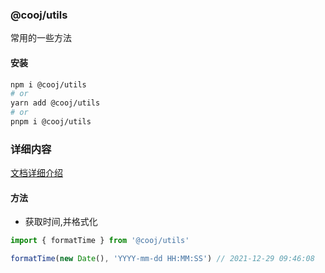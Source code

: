 ### @cooj/utils
常用的一些方法
#### 安装
```bash
npm i @cooj/utils
# or
yarn add @cooj/utils
# or
pnpm i @cooj/utils
```

### 详细内容
<a href="https://nowo.github.io/utils/">文档详细介绍</a>

#### 方法
- 获取时间,并格式化
```ts
import { formatTime } from '@cooj/utils'

formatTime(new Date(), 'YYYY-mm-dd HH:MM:SS') // 2021-12-29 09:46:08
```
